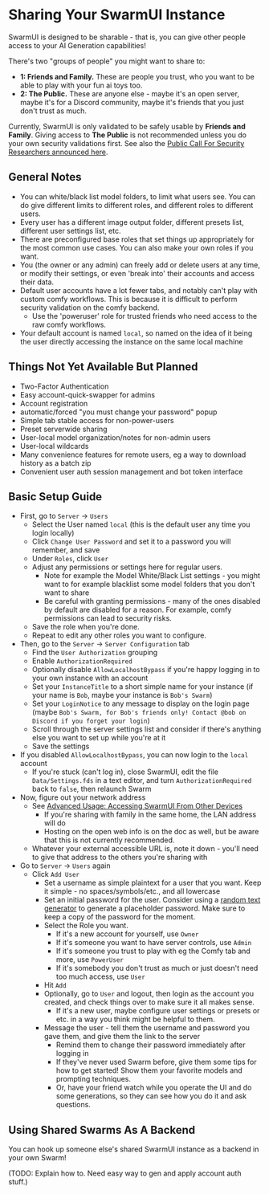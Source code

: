 # Sharing Your SwarmUI Instance

SwarmUI is designed to be sharable - that is, you can give other people access to your AI Generation capabilities!

There's two "groups of people" you might want to share to:
- **1: Friends and Family.** These are people you trust, who you want to be able to play with your fun ai toys too.
- **2: The Public.** These are anyone else - maybe it's an open server, maybe it's for a Discord community, maybe it's friends that you just don't trust as much.

Currently, SwarmUI is only validated to be safely usable by **Friends and Family**. Giving access to **The Public** is not recommended unless you do your own security validations first. See also the [Public Call For Security Researchers announced here](https://github.com/mcmonkeyprojects/SwarmUI/discussions/679).

## General Notes

- You can white/black list model folders, to limit what users see. You can do give different limits to different roles, and different roles to different users.
- Every user has a different image output folder, different presets list, different user settings list, etc.
- There are preconfigured base roles that set things up appropriately for the most common use cases. You can also make your own roles if you want.
- You (the owner or any admin) can freely add or delete users at any time, or modify their settings, or even 'break into' their accounts and access their data.
- Default user accounts have a lot fewer tabs, and notably can't play with custom comfy workflows. This is because it is difficult to perform security validation on the comfy backend.
    - Use the 'poweruser' role for trusted friends who need access to the raw comfy workflows.
- Your default account is named `local`, so named on the idea of it being the user directly accessing the instance on the same local machine

## Things Not Yet Available But Planned

- Two-Factor Authentication
- Easy account-quick-swapper for admins
- Account registration
- automatic/forced "you must change your password" popup
- Simple tab stable access for non-power-users
- Preset serverwide sharing
- User-local model organization/notes for non-admin users
- User-local wildcards
- Many convenience features for remote users, eg a way to download history as a batch zip
- Convenient user auth session management and bot token interface

## Basic Setup Guide

- First, go to `Server` -> `Users`
    - Select the User named `local` (this is the default user any time you login locally)
    - Click `Change User Password` and set it to a password you will remember, and save
    - Under `Roles`, click `User`
    - Adjust any permissions or settings here for regular users.
        - Note for example the Model White/Black List settings - you might want to for example blacklist some model folders that you don't want to share
        - Be careful with granting permissions - many of the ones disabled by default are disabled for a reason. For example, comfy permissions can lead to security risks.
    - Save the role when you're done.
    - Repeat to edit any other roles you want to configure.
- Then, go to the `Server` -> `Server Configuration` tab
    - Find the `User Authorization` grouping
    - Enable `AuthorizationRequired`
    - Optionally disable `AllowLocalhostBypass` if you're happy logging in to your own instance with an account
    - Set your `InstanceTitle` to a short simple name for your instance (if your name is `Bob`, maybe your instance is `Bob's Swarm`)
    - Set your `LoginNotice` to any message to display on the login page (maybe `Bob's Swarm, for Bob's friends only! Contact @bob on Discord if you forget your login`)
    - Scroll through the server settings list and consider if there's anything else you want to set up while you're at it
    - Save the settings
- If you disabled `AllowLocalhostBypass`, you can now login to the `local` account
    - If you're stuck (can't log in), close SwarmUI, edit the file `Data/Settings.fds` in a text editor, and turn `AuthorizationRequired` back to `false`, then relaunch Swarm
- Now, figure out your network address
    - See [Advanced Usage: Accessing SwarmUI From Other Devices](/docs/Advanced%20Usage.md#accessing-swarmui-from-other-devices)
        - If you're sharing with family in the same home, the LAN address will do
        - Hosting on the open web info is on the doc as well, but be aware that this is not currently recommended.
    - Whatever your external accessible URL is, note it down - you'll need to give that address to the others you're sharing with
- Go to `Server` -> `Users` again
    - Click `Add User`
        - Set a username as simple plaintext for a user that you want. Keep it simple - no spaces/symbols/etc., and all lowercase
        - Set an initial password for the user. Consider using a [random text generator](https://www.random.org/strings/?num=10&len=20&digits=on&upperalpha=on&loweralpha=on&unique=on&format=html&rnd=new) to generate a placeholder password. Make sure to keep a copy of the password for the moment.
        - Select the Role you want.
            - If it's a new account for yourself, use `Owner`
            - If it's someone you want to have server controls, use `Admin`
            - If it's someone you trust to play with eg the Comfy tab and more, use `PowerUser`
            - If it's somebody you don't trust as much or just doesn't need too much access, use `User`
        - Hit `Add`
        - Optionally, go to `User` and logout, then login as the account you created, and check things over to make sure it all makes sense.
            - If it's a new user, maybe configure user settings or presets or etc. in a way you think might be helpful to them.
        - Message the user - tell them the username and password you gave them, and give them the link to the server
            - Remind them to change their password immediately after logging in
            - If they've never used Swarm before, give them some tips for how to get started! Show them your favorite models and prompting techniques.
            - Or, have your friend watch while you operate the UI and do some generations, so they can see how you do it and ask questions.

## Using Shared Swarms As A Backend

You can hook up someone else's shared SwarmUI instance as a backend in your own Swarm!

(TODO: Explain how to. Need easy way to gen and apply account auth stuff.)
